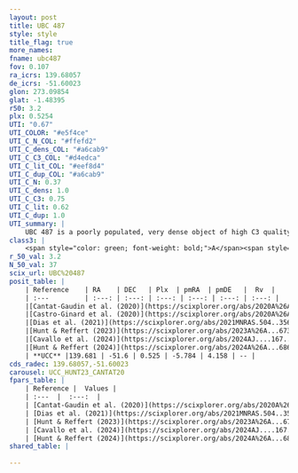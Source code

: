 ```yaml
---
layout: post
title: UBC 487
style: style
title_flag: true
more_names: 
fname: ubc487
fov: 0.107
ra_icrs: 139.68057
de_icrs: -51.60023
glon: 273.09854
glat: -1.48395
r50: 3.2
plx: 0.5254
UTI: "0.67"
UTI_COLOR: "#e5f4ce"
UTI_C_N_COL: "#ffefd2"
UTI_C_dens_COL: "#a6cab9"
UTI_C_C3_COL: "#d4edca"
UTI_C_lit_COL: "#eef8d4"
UTI_C_dup_COL: "#a6cab9"
UTI_C_N: 0.37
UTI_C_dens: 1.0
UTI_C_C3: 0.75
UTI_C_lit: 0.62
UTI_C_dup: 1.0
UTI_summary: |
    UBC 487 is a poorly populated, very dense object of high C3 quality. It is moderately studied in the literature.
class3: |
    <span style="color: green; font-weight: bold;">A</span><span style="color: #FFC300; font-weight: bold;">B</span>
r_50_val: 3.2
N_50_val: 37
scix_url: UBC%20487
posit_table: |
    | Reference    | RA    | DEC   | Plx  | pmRA  | pmDE   |  Rv  |
    | :---         | :---: | :---: | :---: | :---: | :---: | :---: |
    |[Cantat-Gaudin et al. (2020)](https://scixplorer.org/abs/2020A%26A...640A...1C) | 139.691 | -51.6 | 0.499 | -5.812 | 4.14 | -- |
    |[Castro-Ginard et al. (2020)](https://scixplorer.org/abs/2020A%26A...635A..45C) | 139.716 | -51.6 | 0.499 | -5.807 | 4.126 | -- |
    |[Dias et al. (2021)](https://scixplorer.org/abs/2021MNRAS.504..356D) | 139.748 | -51.603 | 0.476 | -5.806 | 4.127 | -- |
    |[Hunt & Reffert (2023)](https://scixplorer.org/abs/2023A%26A...673A.114H) | 139.681 | -51.588 | 0.528 | -5.787 | 4.181 | -- |
    |[Cavallo et al. (2024)](https://scixplorer.org/abs/2024AJ....167...12C) | 139.705 | -51.609 | 0.53 | -- | -- | -- |
    |[Hunt & Reffert (2024)](https://scixplorer.org/abs/2024A%26A...686A..42H) | 139.681 | -51.588 | 0.528 | -5.787 | 4.181 | -- |
    | **UCC** |139.681 | -51.6 | 0.525 | -5.784 | 4.158 | -- | 
cds_radec: 139.68057,-51.60023
carousel: UCC_HUNT23_CANTAT20
fpars_table: |
    | Reference |  Values |
    | :---  |  :---:  |
    | [Cantat-Gaudin et al. (2020)](https://scixplorer.org/abs/2020A%26A...640A...1C) | `AVNN=1.39, DMNN=11.31, AgeNN=7.42` |
    | [Dias et al. (2021)](https://scixplorer.org/abs/2021MNRAS.504..356D) | `Av=1.937, Dist=1852, logage=7.282, [Fe/H]=0.194` |
    | [Hunt & Reffert (2023)](https://scixplorer.org/abs/2023A%26A...673A.114H) | `AV50=1.991, diffAV50=1.581, MOD50=11.285, logAge50=7.388` |
    | [Cavallo et al. (2024)](https://scixplorer.org/abs/2024AJ....167...12C) | `AV50=1.38, dMod50=11.41, logAge50=8.09, [Fe/H]50=0.65` |
    | [Hunt & Reffert (2024)](https://scixplorer.org/abs/2024A%26A...686A..42H) | `MassJ=298.184` |
shared_table: |
    
---
```


